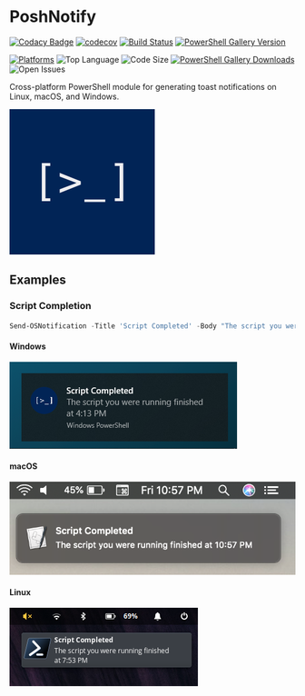 # PoshNotify

[![Codacy Badge](https://api.codacy.com/project/badge/Grade/df16709e5785414fad6a2f21dce1242d)](https://www.codacy.com/app/Windos/PoshNotify?utm_source=github.com&amp;utm_medium=referral&amp;utm_content=Windos/PoshNotify&amp;utm_campaign=Badge_Grade)
[![codecov](https://codecov.io/gh/Windos/PoshNotify/branch/master/graph/badge.svg)](https://codecov.io/gh/Windos/PoshNotify)
[![Build Status](https://dev.azure.com/windosnz/PoshNotify/_apis/build/status/Windos.PoshNotify)](https://dev.azure.com/windosnz/PoshNotify/_build/latest?definitionId=1)
[![PowerShell Gallery Version](https://img.shields.io/powershellgallery/v/PoshNotify.svg)](https://www.powershellgallery.com/packages/PoshNotify)

[![Platforms](https://img.shields.io/powershellgallery/p/PoshNotify.svg)](https://www.powershellgallery.com/packages/PoshNotify)
![Top Language](https://img.shields.io/github/languages/top/Windos/PoshNotify.svg)
![Code Size](https://img.shields.io/github/languages/code-size/Windos/PoshNotify.svg)
[![PowerShell Gallery Downloads](https://img.shields.io/powershellgallery/dt/PoshNotify.svg)](https://www.powershellgallery.com/packages/PoshNotify)
![Open Issues](https://img.shields.io/github/issues-raw/Windos/PoshNotify.svg)

Cross-platform PowerShell module for generating toast notifications on Linux, macOS, and Windows.

![PoshNotify Icon](/media/PoshNotify.png)

## Examples

### Script Completion

```powershell
Send-OSNotification -Title 'Script Completed' -Body "The script you were running finished at $(Get-Date -Format t)"
```

#### Windows

![Windows result script completion](/media/Win-Report.png)

#### macOS

![macOS result script completion](/media/Mac-Report.png)

#### Linux

![Linux result script completion](/media/Linux-Report.png)
